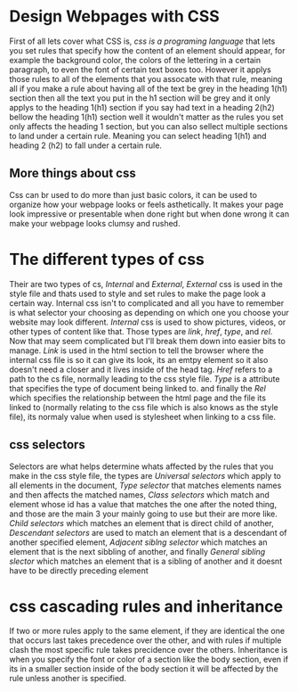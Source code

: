 # Design Webpages with CSS

First of all lets cover what CSS is, *css is a programing language* that lets you set rules that specify how the content of an element should appear, for example the background color, the colors of the lettering in a certain paragraph, to even the font of certain text boxes too. However it applys those rules to all of the elements that you assocate with that rule, meaning all if you make a rule about having all of the text be grey in the heading 1(h1) section then all the text you put in the h1 section will be grey and it only applys to the heading 1(h1) section if you say had text in a heading 2(h2) bellow the heading 1(h1) section well it wouldn't matter as the rules you set only affects the heading 1 section, but you can also sellect multiple sections to land under a certain rule. Meaning you can select heading 1(h1) and heading 2 (h2) to fall under a certain rule.

## More things about css

Css can br used to do more than just basic colors, it can be used to organize how your webpage looks or feels asthetically. It makes your page look impressive or presentable when done right but when done wrong it can make your webpage looks clumsy and rushed.

# The different types of css

Their are two types of cs, *Internal* and *External*, *External* css is used in the style file and thats used to style and set rules to make the page look a certain way. Internal css isn't to complicated and all you have to remember is what selector your choosing as depending on which one you choose your website may look different. *Internal* css is used to show pictures, videos, or other types of content like that. Those types are *link*, *href*, *type*, and *rel*. Now that may seem complicated but I'll break them down into easier bits to manage. *Link* is used in the html section to tell the browser where the internal css file is so it can give its look, its an emtpy element so it also doesn't need a closer and it lives inside of the head tag. *Href* refers to a path to the cs file, normally leading to the css style file. *Type* is a attribute that specifies the type of document being linked to. and finally the *Rel* which specifies the relationship between the html page and the file its linked to (normally relating to the css file which is also knows as the style file), its normaly value when used is stylesheet when linking to a css file.

## css selectors

Selectors are what helps determine whats affected by the rules that you make in the css style file, the types are *Universal selectors* which apply to all elements in the document, *Type selector* that matches elements names and then affects the matched names, *Class selectors* which match and element whose id has a value that matches the one after the noted thing, and those are the main 3 your mainly going to use but their are more like. *Child selectors* which matches an element that is direct child of another, *Descendant selectors* are used to match an element that is a descendant of another specified element, *Adjacent siblng selector* which matches an element that is the next sibbling of another, and finally *General sibling slector* which matches an element that is a sibling of another and it doesnt have to be directly preceding element

# css cascading rules and inheritance

If two or more rules apply to the same element, if they are identical the one that occurs last takes precedence over the other, and with rules if multiple clash the most specific rule takes precidence over the others. Inheritance is when you specify the font or color of a section like the body section, even if its in a smaller section inside of the body section it will be affected by the rule unless another is specified.
